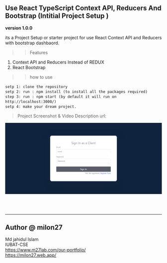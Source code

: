 ## Use React TypeScript Context API, Reducers And Bootstrap (Intitial Project Setup )

**version 1.0.0**

its a Project Setup or starter project for use React Context API and Reducers with bootstrap dashbaord.

>> Features

1. Context API and Reducers Instead of REDUX
1. React Bootstrap

>> how to use

```
setp 1: clone the repository 
setp 2: run : npm install (to install all the packages required)
step 3: run : npm start (by default it will run on http://localhost:3000/)
setp 4: make your dream project.
```

> Project Screenshot & Video Description url: 

[![Watch Full Project](Screenshot.png)](https://youtu.be/OkiNZkpUgiU "Watch Full Project")

<br><br>


---
## Author @ milon27
Md jahidul Islam<br>
IUBAT-CSE<br>
https://www.m27lab.com/our-portfolio/<br>
https://milon27.web.app/
